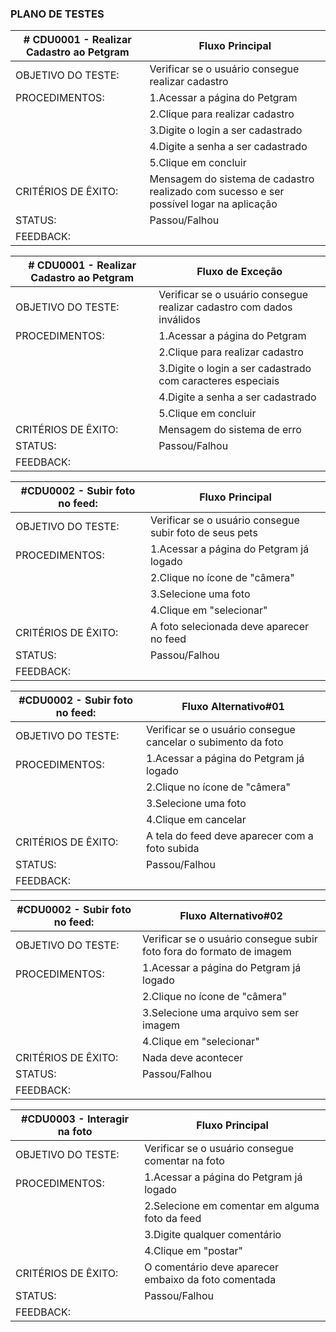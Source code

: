 ### PLANO DE TESTES

| # CDU0001 - Realizar Cadastro ao Petgram  | Fluxo Principal |                                                                   
|  -------------|--------------- |            
|OBJETIVO DO TESTE:|	Verificar se o usuário consegue realizar cadastro |                         
|PROCEDIMENTOS: | 1.Acessar a página do Petgram |
| | 2.Clique para realizar cadastro |
| | 3.Digite o login a ser cadastrado | 
| | 4.Digite a senha a ser cadastrado |
| | 5.Clique em concluir   | 
|CRITÉRIOS DE ÊXITO:| Mensagem do sistema de cadastro realizado com sucesso e ser possível logar na aplicação |
|STATUS: | Passou/Falhou  |    
|FEEDBACK: |   |  

| # CDU0001 - Realizar Cadastro ao Petgram  | Fluxo de Exceção |                                                                    
|  -------------|--------------- |            
|OBJETIVO DO TESTE:|	Verificar se o usuário consegue realizar cadastro com dados inválidos |                         
|PROCEDIMENTOS: | 1.Acessar a página do Petgram |
| | 2.Clique para realizar cadastro |
| | 3.Digite o login a ser cadastrado com caracteres especiais | 
| | 4.Digite a senha a ser cadastrado |
| | 5.Clique em concluir   | 
|CRITÉRIOS DE ÊXITO:| Mensagem do sistema de erro |
|STATUS: | Passou/Falhou  |    
|FEEDBACK: |   |  

| #CDU0002 - Subir foto no feed:  |  Fluxo Principal |                                                                   
|  -------------|--------------- |            
|OBJETIVO DO TESTE:|	Verificar se o usuário consegue subir foto de seus pets |                         
|PROCEDIMENTOS: | 1.Acessar a página do Petgram já logado|
| | 2.Clique no ícone de "câmera" | 
| | 3.Selecione uma foto |
| | 4.Clique em "selecionar" |
|CRITÉRIOS DE ÊXITO:| A foto selecionada deve aparecer no feed |
|STATUS: | Passou/Falhou  |
|FEEDBACK: |   |  

| #CDU0002 - Subir foto no feed:  | Fluxo Alternativo#01 |                                                                  
|  -------------|--------------- |            
|OBJETIVO DO TESTE:|	Verificar se o usuário consegue cancelar o subimento da foto |                         
|PROCEDIMENTOS: | 1.Acessar a página do Petgram já logado|
| | 2.Clique no ícone de "câmera" | 
| | 3.Selecione uma foto |
| | 4.Clique em cancelar |
|CRITÉRIOS DE ÊXITO:| A tela do feed deve aparecer com a foto subida|
|STATUS: | Passou/Falhou  |   
|FEEDBACK: |   |  

| #CDU0002 - Subir foto no feed:  | Fluxo Alternativo#02 |                                                                    
|  -------------|--------------- |            
|OBJETIVO DO TESTE:|	Verificar se o usuário consegue subir foto fora do formato de imagem |                         
|PROCEDIMENTOS: | 1.Acessar a página do Petgram já logado|
| | 2.Clique no ícone de "câmera" | 
| | 3.Selecione uma arquivo sem ser imagem |
| | 4.Clique em "selecionar" |
|CRITÉRIOS DE ÊXITO:| Nada deve acontecer |
|STATUS: | Passou/Falhou  |
|FEEDBACK: |   |  

| #CDU0003 - Interagir na foto | Fluxo Principal |                                                                   
|  -------------|--------------- |            
|OBJETIVO DO TESTE:|	Verificar se o usuário consegue comentar na foto |                         
|PROCEDIMENTOS: | 1.Acessar a página do Petgram já logado|
| | 2.Selecione em comentar em alguma foto da feed | 
| | 3.Digite qualquer comentário |
| | 4.Clique em "postar" |
|CRITÉRIOS DE ÊXITO:| O comentário deve aparecer embaixo da foto comentada |
|STATUS: | Passou/Falhou  |
|FEEDBACK: |   |  
